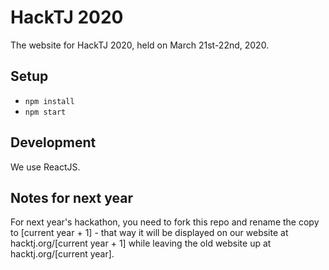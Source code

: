 # HackTJ 2020

The website for HackTJ 2020, held on March 21st-22nd, 2020.

## Setup

-   `npm install`
-   `npm start`

## Development

We use ReactJS.

## Notes for next year

For next year's hackathon, you need to fork this repo and rename the copy to [current year + 1] - that way it will be displayed on our website at hacktj.org/[current year + 1] while leaving the old website up at hacktj.org/[current year].
